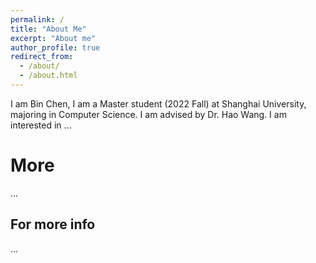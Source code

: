 ```yaml
---
permalink: /
title: "About Me"
excerpt: "About me"
author_profile: true
redirect_from: 
  - /about/
  - /about.html
---
```


I am Bin Chen, I am a Master student (2022 Fall) at Shanghai University, majoring in Computer Science. I am advised by Dr. Hao Wang. I am interested in ...

More
======
...

For more info
------
...
